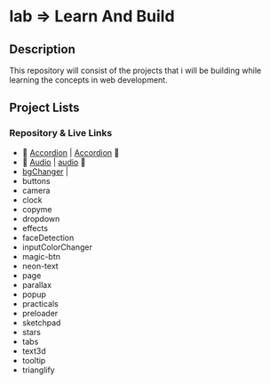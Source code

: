 # lab => Learn And Build 

## Description

This repository will consist of the projects that i will be building while learning the concepts in web development.

## Project Lists 
###   Repository & Live Links
- 📁 [Accordion](https://github.com/Pariharx7/lab/tree/main/accordion) | [Accordion](https://pariharx7.github.io/lab/accordion/) 🔗
- 📁 [Audio](https://github.com/Pariharx7/lab/tree/main/audio) | [audio](https://pariharx7.github.io/lab/audio/) 🔗
- [bgChanger](https://github.com/Pariharx7/lab/tree/main/bgChanger) |
- buttons
- camera
- clock
- copyme
- dropdown
- effects
- faceDetection
- inputColorChanger
- magic-btn
- neon-text
- page
- parallax
- popup
- practicals
- preloader
- sketchpad
- stars
- tabs
- text3d
- tooltip
- trianglify
